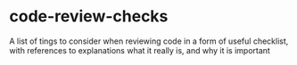 # code-review-checks
A list of tings to consider when reviewing code in a form of useful checklist, with references to explanations what it really is, and why it is important
